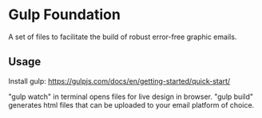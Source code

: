 # Gulp Foundation
 A set of files to facilitate the build of robust error-free graphic emails. 

## Usage

  Install gulp: https://gulpjs.com/docs/en/getting-started/quick-start/

  "gulp watch" in terminal opens files for live design in browser. 
  "gulp build" generates html files that can be uploaded to your email platform of choice. 

